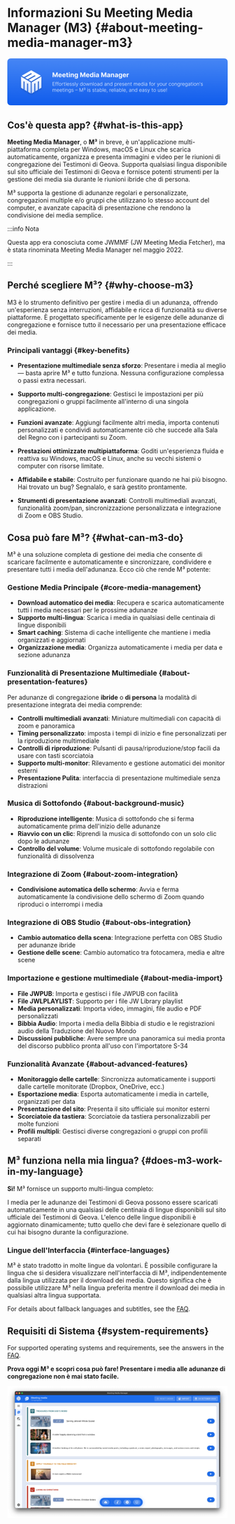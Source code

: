# Informazioni Su Meeting Media Manager (M3) {#about-meeting-media-manager-m3}

![M³ banner](./../assets/m3-banner.png)

## Cos'è questa app? {#what-is-this-app}

**Meeting Media Manager**, o **M³** in breve, è un'applicazione multi-piattaforma completa per Windows, macOS e Linux che scarica automaticamente, organizza e presenta immagini e video per le riunioni di congregazione dei Testimoni di Geova. Supporta qualsiasi lingua disponibile sul sito ufficiale dei Testimoni di Geova e fornisce potenti strumenti per la gestione dei media sia durante le riunioni ibride che di persona.

M³ supporta la gestione di adunanze regolari e personalizzate, congregazioni multiple e/o gruppi che utilizzano lo stesso account del computer, e avanzate capacità di presentazione che rendono la condivisione dei media semplice.

:::info Nota

Questa app era conosciuta come JWMMF (JW Meeting Media Fetcher), ma è stata rinominata Meeting Media Manager nel maggio 2022.

:::

## Perché scegliere M³? {#why-choose-m3}

M3 è lo strumento definitivo per gestire i media di un adunanza, offrendo un'esperienza senza interruzioni, affidabile e ricca di funzionalità su diverse piattaforme. È progettato specificamente per le esigenze delle adunanze di congregazione e fornisce tutto il necessario per una presentazione efficace dei media.

### Principali vantaggi {#key-benefits}

- **Presentazione multimediale senza sforzo**: Presentare i media al meglio — basta aprire M³ e tutto funziona. Nessuna configurazione complessa o passi extra necessari.

- **Supporto multi-congregazione**: Gestisci le impostazioni per più congregazioni o gruppi facilmente all'interno di una singola applicazione.

- **Funzioni avanzate**: Aggiungi facilmente altri media, importa contenuti personalizzati e condividi automaticamente ciò che succede alla Sala del Regno con i partecipanti su Zoom.

- **Prestazioni ottimizzate multipiattaforma**: Goditi un'esperienza fluida e reattiva su Windows, macOS e Linux, anche su vecchi sistemi o computer con risorse limitate.

- **Affidabile e stabile**: Costruito per funzionare quando ne hai più bisogno. Hai trovato un bug? Segnalalo, e sarà gestito prontamente.

- **Strumenti di presentazione avanzati**: Controlli multimediali avanzati, funzionalità zoom/pan, sincronizzazione personalizzata e integrazione di Zoom e OBS Studio.

## Cosa può fare M³? {#what-can-m3-do}

M³ è una soluzione completa di gestione dei media che consente di scaricare facilmente e automaticamente e sincronizzare, condividere e presentare tutti i media dell'adunanza. Ecco ciò che rende M³ potente:

### Gestione Media Principale {#core-media-management}

- **Download automatico dei media**: Recupera e scarica automaticamente tutti i media necessari per le prossime adunanze
- **Supporto multi-lingua**: Scarica i media in qualsiasi delle centinaia di lingue disponibili
- **Smart caching**: Sistema di cache intelligente che mantiene i media organizzati e aggiornati
- **Organizzazione media**: Organizza automaticamente i media per data e sezione adunanza

### Funzionalità di Presentazione Multimediale {#about-presentation-features}

Per adunanze di congregazione **ibride** o **di persona** la modalità di presentazione integrata dei media comprende:

- **Controlli multimediali avanzati**: Miniature multimediali con capacità di zoom e panoramica
- **Timing personalizzato**: imposta i tempi di inizio e fine personalizzati per la riproduzione multimediale
- **Controlli di riproduzione**: Pulsanti di pausa/riproduzione/stop facili da usare con tasti scorciatoia
- **Supporto multi-monitor**: Rilevamento e gestione automatici dei monitor esterni
- **Presentazione Pulita**: interfaccia di presentazione multimediale senza distrazioni

### Musica di Sottofondo {#about-background-music}

- **Riproduzione intelligente**: Musica di sottofondo che si ferma automaticamente prima dell'inizio delle adunanze
- **Riavvio con un clic**: Riprendi la musica di sottofondo con un solo clic dopo le adunanze
- **Controllo del volume**: Volume musicale di sottofondo regolabile con funzionalità di dissolvenza

### Integrazione di Zoom {#about-zoom-integration}

- **Condivisione automatica dello schermo**: Avvia e ferma automaticamente la condivisione dello schermo di Zoom quando riproduci o interrompi i media

### Integrazione di OBS Studio {#about-obs-integration}

- **Cambio automatico della scena**: Integrazione perfetta con OBS Studio per adunanze ibride
- **Gestione delle scene**: Cambio automatico tra fotocamera, media e altre scene

### Importazione e gestione multimediale {#about-media-import}

- **File JWPUB**: Importa e gestisci i file JWPUB con facilità
- **File JWLPLAYLIST**: Supporto per i file JW Library playlist
- **Media personalizzati**: Importa video, immagini, file audio e PDF personalizzati
- **Bibbia Audio**: Importa i media della Bibbia di studio e le registrazioni audio della Traduzione del Nuovo Mondo
- **Discussioni pubbliche**: Avere sempre una panoramica sui media pronta del discorso pubblico pronta all'uso con l'importatore S-34

### Funzionalità Avanzate {#about-advanced-features}

- **Monitoraggio delle cartelle**: Sincronizza automaticamente i supporti dalle cartelle monitorate (Dropbox, OneDrive, ecc.)
- **Esportazione media**: Esporta automaticamente i media in cartelle, organizzati per data
- **Presentazione del sito**: Presenta il sito ufficiale sui monitor esterni
- **Scorciatoie da tastiera**: Scorciatoie da tastiera personalizzabili per molte funzioni
- **Profili multipli**: Gestisci diverse congregazioni o gruppi con profili separati

## M³ funziona nella mia lingua? {#does-m3-work-in-my-language}

**Sì!** M³ fornisce un supporto multi-lingua completo:

I media per le adunanze dei Testimoni di Geova possono essere scaricati automaticamente in una qualsiasi delle centinaia di lingue disponibili sul sito ufficiale dei Testimoni di Geova. L'elenco delle lingue disponibili è aggiornato dinamicamente; tutto quello che devi fare è selezionare quello di cui hai bisogno durante la configurazione.

### Lingue dell'Interfaccia {#interface-languages}

M³ è stato tradotto in molte lingue da volontari. È possibile configurare la lingua che si desidera visualizzare nell'interfaccia di M³, indipendentemente dalla lingua utilizzata per il download dei media. Questo significa che è possibile utilizzare M³ nella lingua preferita mentre il download dei media in qualsiasi altra lingua supportata.

For details about fallback languages and subtitles, see the [FAQ](faq#language-support).

## Requisiti di Sistema {#system-requirements}

For supported operating systems and requirements, see the answers in the [FAQ](faq#technical-questions).

**Prova oggi M³  e scopri cosa può fare! Presentare i media alle adunanze di congregazione non è mai stato facile.**

![M³ preview](./../assets/m3-preview.png)
